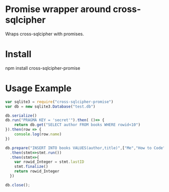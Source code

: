 Promise wrapper around cross-sqlcipher
======================================

Wraps cross-sqlcipher with promises.

# Install

npm install cross-sqlcipher-promise

# Usage Example

```js
var sqlite3 = require("cross-sqlcipher-promise")
var db = new sqlite3.Database("test.db")

db.serialize()
db.run("PRAGMA KEY = 'secret'").then( ()=> {
    return db.get("SELECT author FROM books WHERE rowid<10")
}).then(row => {
    console.log(row.name)
})

db.prepare("INSERT INTO books VALUES(author,title)",["Me","How to Code"])
  .then(stmt=>stmt.run())
  .then(stmt=>{
    var rowid_Integer = stmt.lastID
    stmt.finalize()
    return rowid_Integer
  })

db.close();
```

